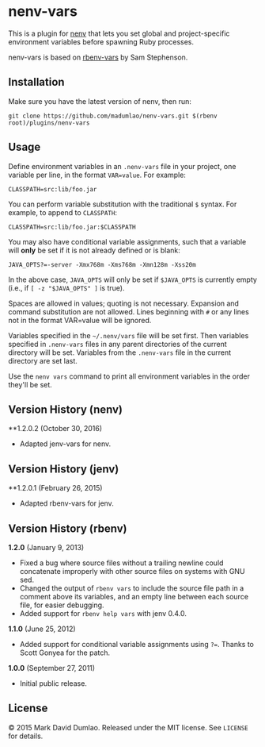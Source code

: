 # nenv-vars

This is a plugin for [nenv](https://github.com/ryuone/nenv)
that lets you set global and project-specific environment variables
before spawning Ruby processes.

nenv-vars is based on [rbenv-vars](https://github.com/sstephenson/rbenv-vars)
by Sam Stephenson.

## Installation

Make sure you have the latest version of nenv, then run:

    git clone https://github.com/madumlao/nenv-vars.git $(rbenv root)/plugins/nenv-vars

## Usage

Define environment variables in an `.nenv-vars` file in your project,
one variable per line, in the format `VAR=value`. For example:

    CLASSPATH=src:lib/foo.jar

You can perform variable substitution with the traditional `$`
syntax. For example, to append to `CLASSPATH`:

    CLASSPATH=src:lib/foo.jar:$CLASSPATH

You may also have conditional variable assignments, such that a
variable will **only** be set if it is not already defined or is blank:

    JAVA_OPTS?=-server -Xmx768m -Xms768m -Xmn128m -Xss20m

In the above case, `JAVA_OPTS` will only be set if `$JAVA_OPTS` is
currently empty (i.e., if `[ -z "$JAVA_OPTS" ]` is true).

Spaces are allowed in values; quoting is not necessary. Expansion and
command substitution are not allowed. Lines beginning with `#` or any
lines not in the format VAR=value will be ignored.

Variables specified in the `~/.nenv/vars` file will be set
first. Then variables specified in `.nenv-vars` files in any parent
directories of the current directory will be set. Variables from the
`.nenv-vars` file in the current directory are set last.

Use the `nenv vars` command to print all environment variables in the
order they'll be set.

## Version History (nenv)

**1.2.0.2 (October 30, 2016)

* Adapted jenv-vars for nenv.

## Version History (jenv)

**1.2.0.1 (February 26, 2015)

* Adapted rbenv-vars for jenv.

## Version History (rbenv)

**1.2.0** (January 9, 2013)

* Fixed a bug where source files without a trailing newline could
  concatenate improperly with other source files on systems with GNU
  sed.
* Changed the output of `rbenv vars` to include the source file path
  in a comment above its variables, and an empty line between each
  source file, for easier debugging.
* Added support for `rbenv help vars` with jenv 0.4.0.

**1.1.0** (June 25, 2012)

* Added support for conditional variable assignments using
  `?=`. Thanks to Scott Gonyea for the patch.

**1.0.0** (September 27, 2011)

* Initial public release.

## License

&copy; 2015 Mark David Dumlao. Released under the MIT license. See
`LICENSE` for details.
